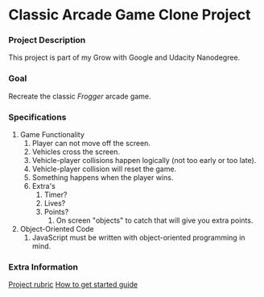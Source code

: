 Classic Arcade Game Clone Project
======
### Project Description
This project is part of my Grow with Google and Udacity Nanodegree.

### Goal
Recreate the classic *Frogger* arcade game.

### Specifications
1. Game Functionality
    1. Player can not move off the screen.
    2. Vehicles cross the screen.
    3. Vehicle-player collisions happen logically (not too early or too late).
    4. Vehicle-player collision will reset the game.
    5. Something happens when the player wins.
    6. Extra's
        1. Timer?
        2. Lives?
        3. Points?
            1. On screen "objects" to catch that will give you extra points.
2. Object-Oriented Code
    1. JavaScript must be written with object-oriented programming in mind.

### Extra Information
[Project rubric](https://review.udacity.com/?_ga=1.242571394.1230547285.1451946706#!/rubrics/15/view)
[How to get started guide](https://docs.google.com/document/d/1v01aScPjSWCCWQLIpFqvg3-vXLH2e8_SZQKC8jNO0Dc/pub?embedded=true)